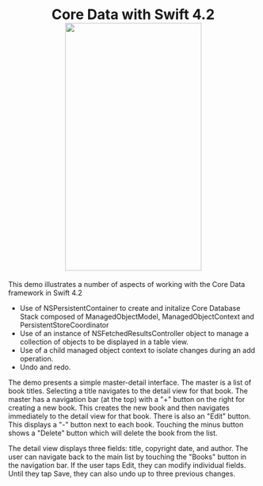 
<h1 align="center">
<b>Core Data with Swift 4.2</b>
   <br><img width="275" height="500" src="https://user-images.githubusercontent.com/16679908/50746603-d5084d80-11fd-11e9-86fe-125a85868835.gif">
</h1>

This demo illustrates a number of aspects of working with the Core Data framework in Swift 4.2
* Use of NSPersistentContainer to create and initalize Core Database Stack composed of ManagedObjectModel, ManagedObjectContext and PersistentStoreCoordinator
* Use of an instance of NSFetchedResultsController object to manage a collection of objects to be displayed in a table view.
* Use of a child managed object context to isolate changes during an add operation.
* Undo and redo. 

The demo presents a simple master-detail interface. The master is a list of book titles. Selecting a title navigates to the detail view for that book. The master has a navigation bar (at the top) with a "+" button on the right for creating a new book. This creates the new book and then navigates immediately to the detail view for that book. There is also an "Edit" button. This displays a "-" button next to each book. Touching the minus button shows a "Delete" button which will delete the book from the list. 

The detail view displays three fields: title, copyright date, and author. The user can navigate back to the main list by touching the "Books" button in the navigation bar. If the user taps Edit, they can modify individual fields. Until they tap Save, they can also undo up to three previous changes.
